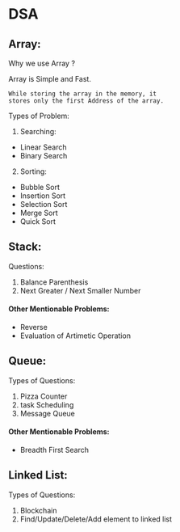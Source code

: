 
# DSA

## Array:

Why we use Array ?

Array is Simple and Fast.
```
While storing the array in the memory, it 
stores only the first Address of the array.
```


Types of Problem:

1) Searching:

* Linear Search
* Binary Search

2) Sorting:
* Bubble Sort
* Insertion Sort
* Selection Sort
* Merge Sort
* Quick Sort

## Stack:

Questions:

1. Balance Parenthesis
2. Next Greater / Next Smaller Number

#### Other Mentionable Problems:
* Reverse
* Evaluation of Artimetic Operation

## Queue:

Types of Questions:

1. Pizza Counter
2. task Scheduling
2. Message Queue

#### Other Mentionable Problems:
* Breadth First Search

## Linked List:

Types of Questions:

1. Blockchain
2. Find/Update/Delete/Add element to linked list

